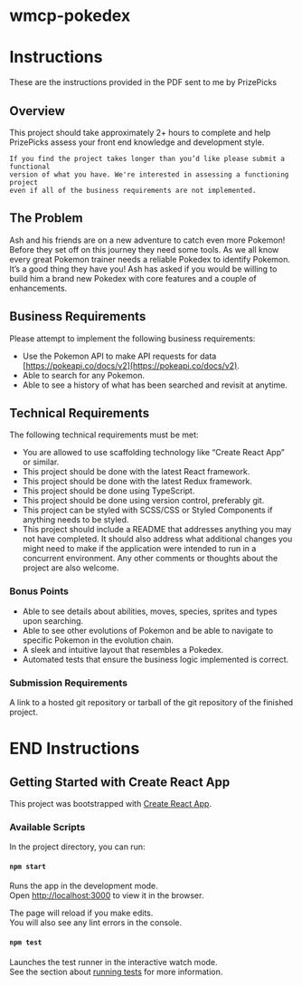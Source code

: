 # wmcp-pokedex

# Instructions

These are the instructions provided in the PDF sent to me by PrizePicks
## Overview

This project should take approximately 2+ hours to complete and help PrizePicks
assess your front end knowledge and development style.

```
If you find the project takes longer than you’d like please submit a functional
version of what you have. We're interested in assessing a functioning project
even if all of the business requirements are not implemented.
```

## The Problem

Ash and his friends are on a new adventure to catch even more Pokemon! Before they
set off on this journey they need some tools. As we all know every great Pokemon
trainer needs a reliable Pokedex to identify Pokemon. It’s a good thing they have you!
Ash has asked if you would be willing to build him a brand new Pokedex with core
features and a couple of enhancements.

## Business Requirements

Please attempt to implement the following business requirements:

- Use the Pokemon API to make API requests for data [https://pokeapi.co/docs/v2](https://pokeapi.co/docs/v2).
- Able to search for any Pokemon.
- Able to see a history of what has been searched and revisit at anytime.

## Technical Requirements

The following technical requirements must be met:

- You are allowed to use scaffolding technology like “Create React App” or similar.
- This project should be done with the latest React framework.
- This project should be done with the latest Redux framework.
- This project should be done using TypeScript.
- This project should be done using version control, preferably git.
- This project can be styled with SCSS/CSS or Styled Components if anything needs
to be styled.
- This project should include a README that addresses anything you may not have
completed. It should also address what additional changes you might need to make
if the application were intended to run in a concurrent environment. Any other
comments or thoughts about the project are also welcome.

### Bonus Points

- Able to see details about abilities, moves, species, sprites and types upon
searching.
- Able to see other evolutions of Pokemon and be able to navigate to specific
Pokemon in the evolution chain.
- A sleek and intuitive layout that resembles a Pokedex.
- Automated tests that ensure the business logic implemented is correct.

### Submission Requirements

A link to a hosted git repository or tarball of the git repository of the finished project.

# END Instructions

## Getting Started with Create React App

This project was bootstrapped with [Create React App](https://github.com/facebook/create-react-app).

### Available Scripts

In the project directory, you can run:

#### `npm start`

Runs the app in the development mode.\
Open [http://localhost:3000](http://localhost:3000) to view it in the browser.

The page will reload if you make edits.\
You will also see any lint errors in the console.

#### `npm test`

Launches the test runner in the interactive watch mode.\
See the section about [running tests](https://facebook.github.io/create-react-app/docs/running-tests) for more information.
